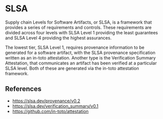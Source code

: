 # SLSA

Supply chain Levels for Software Artifacts, or SLSA, is a framework that
provides a series of requirements and controls. These requirements are
divided across four levels with SLSA Level 1 providing the least guarantees
and SLSA Level 4 providing the highest assurances.

The lowest tier, SLSA Level 1, requires provenance information to be generated
for a software artifact, with the SLSA provenance specification written as an
in-toto attestation. Another type is the Verification Summary Attestation, that
communicates an artifact has been verified at a particular SLSA level. Both of
these are generated via the in-toto attestation framework.

## References

* https://slsa.dev/provenance/v0.2
* https://slsa.dev/verification_summary/v0.1
* https://github.com/in-toto/attestation
